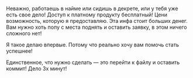 Неважно, работаешь в найме или сидишь в декрете, или у тебя уже есть свое дело! Доступ к платному продукту бесплатный! Цени возможность, которую я предоставляю. Эта инфа стоит больших денег. Вам нужно хоть попу с места поднять и оставить заявку, в этом ничего сложного нет!

Я такое делаю впервые. Потому что реально хочу вам помочь стать успешнее!

Единственное, что нужно сделать — это перейти к файлу и оставить коммит! Дело 3х минут!
